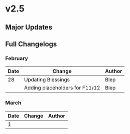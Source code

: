 # v2.5

## Major Updates



## Full Changelogs

### February

| Date | Change                         | Author |
| ---- | ------------------------------ | ------ |
| 28   | Updating Blessings             | Blep   |
|      | Adding placeholders for F11/12 | Blep   |

### March

| Date | Change | Author |
| ---- | ------ | ------ |
| 1    |        |        |
